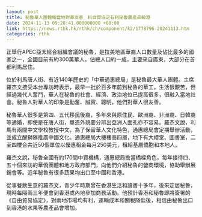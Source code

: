 ```yaml
---
layout: post
title: 秘魯華人團體稱當地對華友善　料自貿協定有利秘魯農產品輸港
date: 2024-11-13 09:28:41.000000000 +08:00
link: https://news.rthk.hk/rthk/ch/component/k2/1778796-20241113.htm
categories: rthk
---
```


正舉行APEC亞太經合組織會議的秘魯，是拉美地區華裔人口數量及佔比最多的國家之一，全國目前有約300萬華人，佔總人口約一成，主要來自廣東，大部分在首都利馬居住。

位於利馬唐人街、有近140年歷史的「中華通惠總局」是秘魯最大華人團體。主席羅杰文接受本台專訪時表示，最早一批於百多年前到秘魯的華工，生活很艱苦，但經過幾代人奮鬥，華人在秘魯的社會、經濟、政治地位已提高很多，很融入當地社會。秘魯人對華人的印象是勤奮、誠實、聰明，他們對華人很友善。

秘魯華人很多是第四、五代移民後裔，多年來與原住民、歐洲裔、非洲裔、日韓裔等通婚，即使是在唐人街，單憑外貌要分辨出亞洲人面孔亦不容易。羅杰文說，利馬有兩間中文學校教授中文，為了保留華人文化特色，通惠總局會定期舉辦活動，並成立醒獅隊推廣中國文化。通惠總局大樓樓高四層，地下有大禮堂、圖書室，二至四樓合共近50個單位以優惠租金每月250美元，租給基層僑胞和本地人。

羅杰文說，秘魯全國有約170間中資機構，通惠總局擔當橋樑角色，每年接待四、五十個來訪的華僑團體和地方政府部門，向他們介紹秘魯的營商環境，協助舉辦展銷會等。近年秘魯有很多蔬果均出口至中國和香港。

從事餐飲生意的羅杰文，青少年時期曾在香港生活和讀書十多年，後來定居秘魯，現時每隔兩三年便會到香港或內地參加商務活動。他預計香港和秘魯即將簽署的《自由貿易協定》，對兩地市場均有利，運輸成本和關稅降低後，相信由秘魯出口到香港的水果等農產品會增加。

